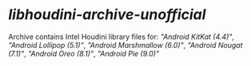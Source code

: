 # *libhoudini-archive-unofficial*

Archive contains Intel Houdini library files for:
*"Android KitKat (4.4)"*,
*"Android Lollipop (5.1)"*,
*"Android Marshmallow (6.0)"*,
*"Android Nougat (7.1)"*,
*"Android Oreo (8.1)"*,
*"Android Pie (9.0)"*
